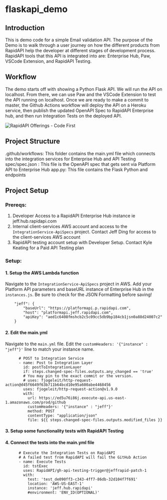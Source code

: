 # flaskapi_demo

## Introduction
This is demo code for a simple Email validation API. The purpose of the Demo is to walk through a user journey on how the different products from RapidAPI help the developer at different stages of development process.
RapidAPI tools that this API is integrated into are: Enterprise Hub, Paw, VSCode Extension, and RapidAPI Testing. 

## Workflow
The demo starts off with showing a Python Flask API. We will run the API on localhost. From there, we can use Paw and the VSCode Extension to test the API running on localhost.
Once we are ready to make a commit to master, the Github Actions workflow will deploy the API on a Heroku service, then publish the updated OpenAPI Spec to RapidAPI Enterprise hub, and then run Integration Tests on the deployed API.

![RapidAPI Offerings - Code First](https://user-images.githubusercontent.com/91499603/172232732-3bea87aa-27c5-49b9-8587-5c31a12fd957.png)

## Project Structure
.github/workflows: This folder contains the main.yml file which connects into the integration services for Enterprise Hub and API Testing
spec/spec.json : This file is the OpenAPI spec that gets sent via Platform API to Enterprise Hub
app.py: This file contains the Flask Python and endpoints 


## Project Setup
### Prereqs: 
1. Developer Access to a RapidAPI Enterprise Hub instance ie jeff.hub.rapidapi.com
3. Internal client-services AWS account and access to the `IntegrationService-ApiSpecs` project. Contact Jeff Ding for access to the client-services AWS account
4. RapidAPI testing account setup with Developer Setup. Contact Kyle Keating for a Paid API Testing plan

### Setup:
#### 1. Setup the AWS Lambda function
Navigate to the `IntegrationService-ApiSpecs` project in AWS. Add your Platform API parameters and baseURL instance of Enterprise Hub in the `instances.js`. 
Be sure to check for the JSON Formatting before saving! 
```
    "jeff": {
        "baseUrl": "https://platformapi.p.rapidapi.com",
        "host": "platformapi.jeff.rapidapi.com",
        "apiKey": "aed1c6408fmshcb2c5c09cc5db9bp184cb1jsn0a88d24007c2"
    }
```

#### 2. Edit the main.yml
Navigate to the `main.yml` file. Edit the ` customHeaders: '{"instance" : "jeff"}' ` line to match your instance name.
```
      # POST to Integration Service
      - name: Post to Integration Layer
        id: postToIntegrationLayer
        if: steps.changed-spec-files.outputs.any_changed == 'true'
        # You may pin to the exact commit or the version.
        # uses: fjogeleit/http-request-action@d45f6649f63b711b64bcd10e95a600abe4468456
        uses: fjogeleit/http-request-action@v1.9.0
        with:
          url: https://ed5u76i86j.execute-api.us-east-1.amazonaws.com/prod/github
          customHeaders: '{"instance" : "jeff"}'
          method: POST
          contentType: "application/json"
          file: ${{ steps.changed-spec-files.outputs.modified_files }}
```

#### 3. Setup some functionality tests with RapidAPI Testing

#### 4. Connect the tests into the main.yml file 

```
      # Execute the Integration Tests on RapidAPI 
      # A failed test from RapidAPI will fail the GitHub Action
      - name: Execute Tests
        id: tstExec
        uses: RapidAPI/gh-api-testing-trigger@jeffrapid-patch-1 
        with:
          test: 'test_de090ff3-c343-4ff7-86db-32d104f7f691'
          location: 'AWS-US-EAST-1'
          instance: 'jeff.hub.rapidapi'
          #environment: 'ENV_ID(OPTIONAL)'
 ```
